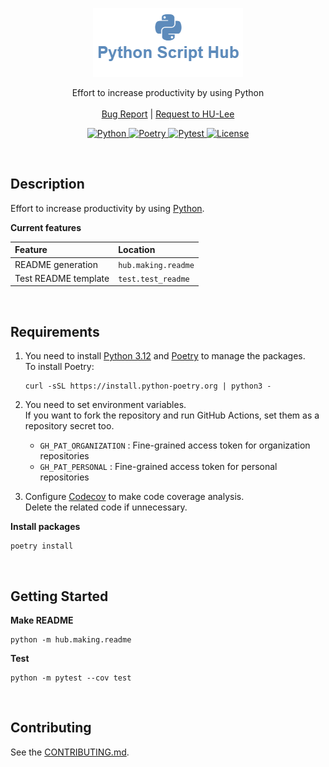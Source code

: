 <p align="center">
  <a href="https://github.com/BeaverHouse/python-script-hub">
    <img src="logo.png" alt="Logo">
  </a>

  <p align="center">
    Effort to increase productivity by using Python
    <br>
    <br>
    <a href="https://github.com/BeaverHouse/python-script-hub/issues">Bug Report</a>
    |
    <a href="https://github.com/BeaverHouse/python-script-hub/issues">Request to HU-Lee</a>
  </p>

  <p align="center">
    <a href="https://www.python.org/">
	    <img src="https://img.shields.io/badge/Python-3776AB.svg?style=flat&logo=Python&logoColor=white" alt="Python">
    </a>
    <a href="https://python-poetry.org/">
    	<img src="https://img.shields.io/badge/Poetry-60A5FA.svg?style=flat&logo=Poetry&logoColor=white" alt="Poetry">
    </a>
    <a href="https://docs.pytest.org/en/8.0.x/">
	    <img src="https://img.shields.io/badge/Pytest-0A9EDC.svg?style=flat&logo=Pytest&logoColor=white" alt="Pytest">
    </a>
    <a href="./LICENSE">
      <img src="https://img.shields.io/github/license/BeaverHouse/python-script-hub" alt="License">
    </a>
  </p>
</p>

<!-- Content -->

<br>

## Description

Effort to increase productivity by using [Python][py].

**Current features**

| **Feature**          | **Location**        |
| :------------------- | :------------------ |
| README generation    | `hub.making.readme` |
| Test README template | `test.test_readme`  |

[py]: https://www.python.org/

<br>

## Requirements

1. You need to install [Python 3.12][py312] and [Poetry][poetry] to manage the packages.  
   To install Poetry:

   ```
   curl -sSL https://install.python-poetry.org | python3 -
   ```

2. You need to set environment variables.  
   If you want to fork the repository and run GitHub Actions, set them as a repository secret too.

   - `GH_PAT_ORGANIZATION` : Fine-grained access token for organization repositories
   - `GH_PAT_PERSONAL` : Fine-grained access token for personal repositories

3. Configure [Codecov][codecov] to make code coverage analysis.  
   Delete the related code if unnecessary.

**Install packages**

```
poetry install
```

[poetry]: https://python-poetry.org/
[py312]: https://www.python.org/downloads/release/python-3120/
[codecov]: https://about.codecov.io/

<br>

## Getting Started

**Make README**

```
python -m hub.making.readme
```

**Test**

```
python -m pytest --cov test
```

<br>

## Contributing

See the [CONTRIBUTING.md][contributing].

[contributing]: ./CONTRIBUTING.md
